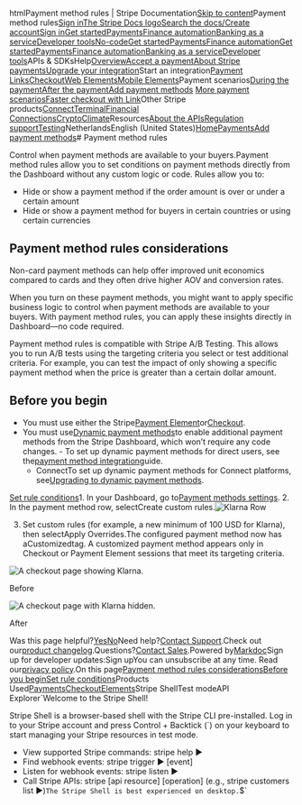 htmlPayment method rules | Stripe Documentation[Skip to content](#main-content)Payment method rules[Sign in](https://dashboard.stripe.com/login?redirect=https%3A%2F%2Fdocs.stripe.com%2Fpayments%2Fpayment-method-rules)[The Stripe Docs logo](/)[Search the docs/](#)[Create account](https://dashboard.stripe.com/register)[Sign in](https://dashboard.stripe.com/login?redirect=https%3A%2F%2Fdocs.stripe.com%2Fpayments%2Fpayment-method-rules)[Get started](/get-started)[Payments](/payments)[Finance automation](/finance-automation)[Banking as a service](/financial-services)[Developer tools](/development)[No-code](/no-code)[Get started](/get-started)[Payments](/payments)[Finance automation](/finance-automation)[](#)[Get started](/get-started)[Payments](/payments)[Finance automation](/finance-automation)[Banking as a service](/financial-services)[Developer tools](/development)[](#)APIs & SDKsHelp[Overview](/docs/payments)[Accept a payment](#)[About Stripe payments](#)[Upgrade your integration](/docs/payments/upgrades)Start an integration[Payment Links](#)[Checkout](#)[Web Elements](#)[Mobile Elements](#)Payment scenarios[During the payment](#)[After the payment](#)[Add payment methods](#)
[More payment scenarios](#)[Faster checkout with Link](#)Other Stripe products[Connect](#)[Terminal](#)[Financial Connections](#)[Crypto](#)[Climate](#)Resources[About the APIs](#)[Regulation support](#)[Testing](/docs/testing)NetherlandsEnglish (United States)[](#)[](#)[Home](/docs)[Payments](/docs/payments)[Add payment methods](/docs/payments/payment-methods/overview)# Payment method rules

Control when payment methods are available to your buyers.Payment method rules allow you to set conditions on payment methods directly from the Dashboard without any custom logic or code. Rules allow you to:

- Hide or show a payment method if the order amount is over or under a certain amount
- Hide or show a payment method for buyers in certain countries or using certain currencies

## Payment method rules considerations

Non-card payment methods can help offer improved unit economics compared to cards and they often drive higher AOV and conversion rates.

When you turn on these payment methods, you might want to apply specific business logic to control when payment methods are available to your buyers. With payment method rules, you can apply these insights directly in Dashboard—no code required.

Payment method rules is compatible with Stripe A/B Testing. This allows you to run A/B tests using the targeting criteria you select or test additional criteria. For example, you can test the impact of only showing a specific payment method when the price is greater than a certain dollar amount.

## Before you begin

- You must use either the Stripe[Payment Element](/payments/payment-element)or[Checkout](/payments/checkout).
- You must use[Dynamic payment methods](/payments/payment-methods/dynamic-payment-methods)to enable additional payment methods from the Stripe Dashboard, which won’t require any code changes.  - To set up dynamic payment methods for direct users, see the[payment method integration](/payments/payment-methods/dynamic-payment-methods)guide.
  - ConnectTo set up dynamic payment methods for Connect platforms, see[Upgrading to dynamic payment methods](/connect/dynamic-payment-methods).



[Set rule conditions](#set-rule-conditions)1. In your Dashboard, go to[Payment methods settings](https://dashboard.stripe.com/test/settings/payment_methods).
2. In the payment method row, selectCreate custom rules.![Klarna Row](https://b.stripecdn.com/docs-statics-srv/assets/pmt-klarna-row.931f50a1bd9a4d872657f0372dead2d8.png)


3. Set custom rules (for example, a new minimum of 100 USD for Klarna), then selectApply Overrides.The configured payment method now has aCustomizedtag. A customized payment method appears only in Checkout or Payment Element sessions that meet its targeting criteria.

![A checkout page showing Klarna.](https://b.stripecdn.com/docs-statics-srv/assets/pmt-checkout-klarna-present.fab9fed6ec4dfc1e187b38beb944fc65.png)

Before

![A checkout page with Klarna hidden.](https://b.stripecdn.com/docs-statics-srv/assets/pmt-checkout-klarna-hidden.e1d585ab6318861be8aa813cdde91fb4.png)

After

Was this page helpful?[Yes](#)[No](#)Need help?[Contact Support](https://support.stripe.com/).Check out our[product changelog](https://stripe.com/blog/changelog).Questions?[Contact Sales](https://stripe.com/contact/sales).Powered by[Markdoc](https://markdoc.dev)Sign up for developer updates:Sign upYou can unsubscribe at any time. Read our[privacy policy](https://stripe.com/privacy).On this page[Payment method rules considerations](#payment-method-rules-considerations)[Before you begin](#before-you-begin)[Set rule conditions](#set-rule-conditions)Products Used[Payments](/payments)[Checkout](/payments/checkout)[Elements](/payments/elements)Stripe ShellTest modeAPI Explorer[](https://stripe.com/docs/stripe-cli#install)`Welcome to the Stripe Shell!

Stripe Shell is a browser-based shell with the Stripe CLI pre-installed. Log in to your
Stripe account and press Control + Backtick (`) on your keyboard to start managing your Stripe
resources in test mode.

- View supported Stripe commands: stripe help ▶️
- Find webhook events: stripe trigger ▶️ [event]
- Listen for webhook events: stripe listen ▶
- Call Stripe APIs: stripe [api resource] [operation] (e.g., stripe customers list ▶️)`The Stripe Shell is best experienced on desktop.`$`